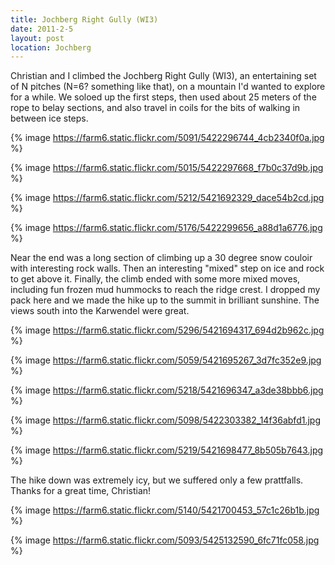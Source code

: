 ```yaml
---
title: Jochberg Right Gully (WI3)
date: 2011-2-5
layout: post
location: Jochberg
---
```


Christian and I climbed the Jochberg Right Gully (WI3), an entertaining
set of N pitches (N=6? something like that), on a mountain I'd wanted to
explore for a while. We soloed up the first steps, then used about 25 meters
of the rope to belay sections, and also travel in coils for the bits of
walking in between ice steps.
  
  
{% image https://farm6.static.flickr.com/5091/5422296744_4cb2340f0a.jpg %}
  
{% image https://farm6.static.flickr.com/5015/5422297668_f7b0c37d9b.jpg %}
  
{% image https://farm6.static.flickr.com/5212/5421692329_dace54b2cd.jpg %}
  
{% image https://farm6.static.flickr.com/5176/5422299656_a88d1a6776.jpg %}
  
  
Near the end was a long section of climbing up a 30 degree snow couloir
with interesting rock walls. Then an interesting "mixed" step on ice and
rock to get above it. Finally, the climb ended with some more mixed moves,
including fun frozen mud hummocks to reach the ridge crest. I dropped my
pack here and we made the hike up to the summit in brilliant sunshine.
The views south into the Karwendel were great.
  
  
  
{% image https://farm6.static.flickr.com/5296/5421694317_694d2b962c.jpg %}
  
{% image https://farm6.static.flickr.com/5059/5421695267_3d7fc352e9.jpg %}
  
{% image https://farm6.static.flickr.com/5218/5421696347_a3de38bbb6.jpg %}
  
{% image https://farm6.static.flickr.com/5098/5422303382_14f36abfd1.jpg %}
  
{% image https://farm6.static.flickr.com/5219/5421698477_8b505b7643.jpg %}
  
  
The hike down was extremely icy, but we suffered only a few prattfalls.
Thanks for a great time, Christian!
  
  
{% image https://farm6.static.flickr.com/5140/5421700453_57c1c26b1b.jpg %}
  
{% image https://farm6.static.flickr.com/5093/5425132590_6fc71fc058.jpg %}
